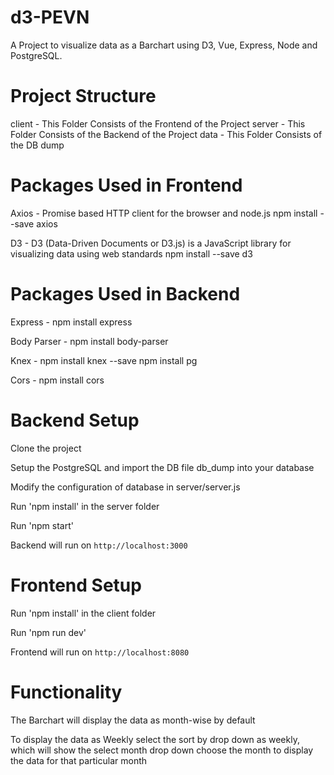 # d3-PEVN
A Project to visualize data as a Barchart using D3, Vue, Express, Node and PostgreSQL.

# Project Structure 

client - This Folder Consists of the Frontend of the Project 
server - This Folder Consists of the Backend of the Project
data - This Folder Consists of the DB dump

# Packages Used in Frontend

Axios - Promise based HTTP client for the browser and node.js
        npm install --save axios 

D3 - D3 (Data-Driven Documents or D3.js) is a JavaScript library for visualizing data using web standards
     npm install --save d3 

# Packages Used in Backend

Express - npm install express

Body Parser - npm install body-parser

Knex - npm install knex --save
       npm install pg

Cors - npm install cors 

# Backend Setup

Clone the project 

Setup the PostgreSQL and import the DB file db_dump into your database

Modify the configuration of database in server/server.js

Run 'npm install' in the server folder

Run 'npm start' 

Backend will run on `http://localhost:3000`

# Frontend Setup

Run 'npm install' in the client folder

Run 'npm run dev' 

Frontend will run on `http://localhost:8080`

# Functionality

The Barchart will display the data as month-wise by default

To display the data as Weekly select the sort by drop down as weekly,
which will show the select month drop down choose the month to display the data for that particular month

